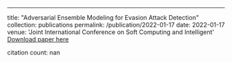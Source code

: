 ---
title: "Adversarial Ensemble Modeling for Evasion Attack Detection"
collection: publications
permalink: /publication/2022-01-17
date: 2022-01-17
venue: 'Joint International Conference on Soft Computing and Intelligent'
[Download paper here](https://scholar.google.com/citations?view_op=view_citation&hl=en&user=CCckbEUAAAAJ&cstart=20&pagesize=80&citation_for_view=CCckbEUAAAAJ:jL-93Qbq4QoC)

citation count: nan